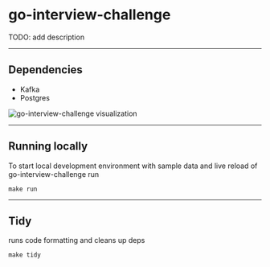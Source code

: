 # go-interview-challenge

TODO: add description

----

## Dependencies

- Kafka
- Postgres


![go-interview-challenge visualization](/go-interview-challenge.png "go-interview-challenge visualization")

----

## Running locally

To start local development environment with sample data and live reload of go-interview-challenge run
```
make run
```

----

## Tidy

runs code formatting and cleans up deps
```
make tidy
```
